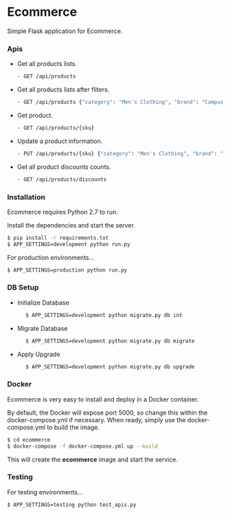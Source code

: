 # Ecommerce

Simple Flask application for Ecommerce.

### Apis
- Get all products lists.
    ```sh
  - GET /api/products
    ```
 - Get all products lists after filters.
    ```sh
    - GET /api/products {"category": "Men's Clothing", "brand": "Campus Sutra"}
    ```
 - Get product.
    ```sh
    - GET /api/products/{sku}
    ```
- Update a product information.
    ```sh
    - PUT /api/products/{sku} {"category": "Men's Clothing", "brand": "Campus Sutra"}
    ```
- Get all product discounts counts.
    ```sh
    - GET /api/products/discounts
    ```

### Installation

Ecommerce requires Python 2.7 to run.

Install the dependencies and start the server.

```sh
$ pip install -r requirements.txt
$ APP_SETTINGS=development python run.py
```

For production environments...

```sh
$ APP_SETTINGS=production python run.py
```

### DB Setup
  - Initialize Database
  ```sh
        $ APP_SETTINGS=development python migrate.py db int
  ```
  - Migrate Database
  ```sh
        $ APP_SETTINGS=development python migrate.py db migrate
  ```
  - Apply Upgrade
  ```sh
        $ APP_SETTINGS=development python migrate.py db upgrade
  ```

### Docker
Ecommerce is very easy to install and deploy in a Docker container.

By default, the Docker will expose port 5000, so change this within the docker-compose.yml if necessary. When ready, simply use the docker-compose.yml to build the image.

```sh
$ cd ecommerce
$ docker-compose -f docker-compose.yml up --build
```
This will create the **ecommerce** image and start the service. 


### Testing

For testing environments...

```sh
$ APP_SETTINGS=testing python test_apis.py
```
